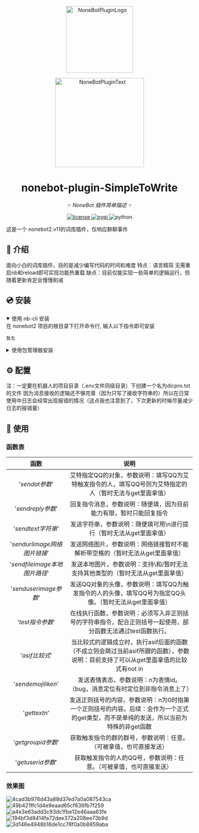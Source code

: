 <div align="center">
  <a href="https://v2.nonebot.dev/store"><img src="https://github.com/A-kirami/nonebot-plugin-template/blob/resources/nbp_logo.png" width="180" height="180" alt="NoneBotPluginLogo"></a>
  <br>
  <p><img src="https://github.com/A-kirami/nonebot-plugin-template/blob/resources/NoneBotPlugin.svg" width="240" alt="NoneBotPluginText"></p>
</div>

<div align="center">

# nonebot-plugin-SimpleToWrite

_✨ NoneBot 插件简单描述 ✨_


<a href="./LICENSE">
    <img src="https://img.shields.io/github/license/owner/nonebot-plugin-template.svg" alt="license">
</a>
<a href="https://pypi.python.org/pypi/nonebot-plugin-template">
    <img src="https://img.shields.io/pypi/v/nonebot-plugin-template.svg" alt="pypi">
</a>
<img src="https://img.shields.io/badge/python-3.9+-blue.svg" alt="python">

</div>

这是一个 nonebot2.v11的词库插件，仅响应群聊事件


## 📖 介绍

面向小白的词库插件，目的是减少编写代码的时间和难度
特点：语言精简
    无需重启nb和reload即可实现功能热重载
缺点：目前仅能实现一些简单的逻辑运行，但随着更新肯定会慢慢削减

## 💿 安装

<details open>
<summary>使用 nb-cli 安装</summary>
在 nonebot2 项目的根目录下打开命令行, 输入以下指令即可安装

    暂无

</details>

<details>
<summary>使用包管理器安装</summary>
在 nonebot2 项目的插件目录下, 打开命令行, 根据你使用的包管理器, 输入相应的安装命令

<details>
<summary>pip</summary>

    pip install nonebot_plugin_SimpleToWrite
</details>

打开 nonebot2 项目根目录下的 `pyproject.toml` 文件, 在 `[tool.nonebot]` 部分追加写入

    plugins = ["nonebot_plugin_SimpleToWrite"]

</details>

## ⚙️ 配置

注：一定要在机器人的项目目录（.env文件同级目录）下创建一个名为dicpro.txt的文件
因为消息接收的逻辑还不够完善（因为只写了接收字符串的）所以在日常使用中日志会经常出现报错的情况（这点我也注意到了，下次更新的时候尽量减少日志的报错量）


## 🎉 使用
### 函数表
| 函数 | 说明 |
|:-----:|:----:|
| '$sendat 参数$' | 艾特指定QQ的对象，参数说明：填写QQ为艾特触发指令的人，填写QQ号则为艾特指定的人（暂时无法与get里面拿值） |
| '$sendreply 参数$' | 回复指令消息，参数说明：随便填，因为目前能力有限，暂时只能回复指令 |
| '$sendtext 字符串$' | 发送字符串，参数说明：随便填可用\n进行提行（暂时无法从get里面拿值） |
| '$sendurlimage 网络图片链接$' | 发送网络图片，参数说明：网络链接暂时不能解析带空格的（暂时无法从get里面拿值） |
| '$sendfileimage 本地图片路径$' | 发送本地图片，参数说明：支持\\和/暂时无法支持其他类型的（暂时无法从get里面拿值） |
| '$senduserimage 参数$' | 发送QQ对象的头像，参数说明：填写QQ为触发指令的人的头像，填写QQ号为指定QQ头像。（暂时无法从get里面拿值） |
| '$test 指令参数$' | 在线执行函数，参数说明：必须写入非正则括号的字符串指令，配合正则括号一起使用，部分函数无法通过test函数执行。 |
| '$asif 比较式$' | 当比较式的逻辑成立时，执行asif后面的函数（不成立则会跳过当前asif所跟的函数），参数说明：目前支持了可以从get里面拿值的比较式有not in|in|==|!= （暂时不支持and和or） 因为在解析逻辑里面有不完整的类型修正所以在写比较试的时候还请注意两边的类型是否一样。特殊说明：当比较式为else时，当前asif后面的函数无条件执行，直到下一个asif不成立为止|
| '$sendemojilike n$' | 发送表情表态，参数说明：n为表情id。 （bug，消息定位有时定位到非指令消息上了）|
| '$gettext n$' | 发送正则括号的内容，参数说明：n为0时指第一个正则括号的内容。后续：会作为一个正式的get类型，而不是单纯的发送，所以当前为特殊的非get函数 |
| '$getgroupid 参数$' | 获取触发指令的群的群号，参数说明：任意。（可被拿值，也可直接发送） |
| '$getuserid 参数$' | 获取触发指令的人的QQ号，参数说明：任意。（可被拿值，也可直接发送） |

### 效果图
![4cad3b976d43a88d37ed7a0a087543ca](https://github.com/user-attachments/assets/3d71b761-2058-44cd-97a2-3458226354a8)
![49b421ffc1d4e9eaad65cf636fb7f259](https://github.com/user-attachments/assets/8cf52c9c-708a-4525-948c-00c2706c73f8)
![a4e3e63add3c93dc1fbe12e46aaa63fe](https://github.com/user-attachments/assets/8f664444-8a94-4107-a22e-9385397071ea)
![194bf3d8414fa72dee372a208ee73b9d](https://github.com/user-attachments/assets/d1a1861a-17ee-462d-89c2-c5955cea3376)
![3d146e4948b16de1cc78f0a0b8859aba](https://github.com/user-attachments/assets/48deaaa7-5391-46c3-8a61-d85c220749b7)
